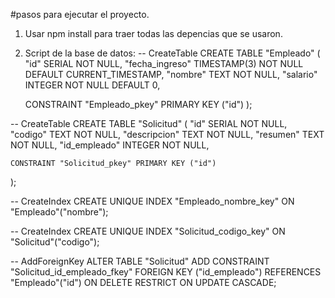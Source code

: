#pasos para ejecutar el proyecto.

1. Usar npm install para traer todas las depencias que se usaron.
2. Script de la base de datos:
   -- CreateTable
CREATE TABLE "Empleado" (
    "id" SERIAL NOT NULL,
    "fecha_ingreso" TIMESTAMP(3) NOT NULL DEFAULT CURRENT_TIMESTAMP,
    "nombre" TEXT NOT NULL,
    "salario" INTEGER NOT NULL DEFAULT 0,

    CONSTRAINT "Empleado_pkey" PRIMARY KEY ("id")
);

-- CreateTable
CREATE TABLE "Solicitud" (
    "id" SERIAL NOT NULL,
    "codigo" TEXT NOT NULL,
    "descripcion" TEXT NOT NULL,
    "resumen" TEXT NOT NULL,
    "id_empleado" INTEGER NOT NULL,

    CONSTRAINT "Solicitud_pkey" PRIMARY KEY ("id")
);

-- CreateIndex
CREATE UNIQUE INDEX "Empleado_nombre_key" ON "Empleado"("nombre");

-- CreateIndex
CREATE UNIQUE INDEX "Solicitud_codigo_key" ON "Solicitud"("codigo");

-- AddForeignKey
ALTER TABLE "Solicitud" ADD CONSTRAINT "Solicitud_id_empleado_fkey" FOREIGN KEY ("id_empleado") REFERENCES "Empleado"("id") ON DELETE RESTRICT ON UPDATE CASCADE;
